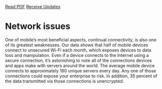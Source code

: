 <div class="cta-banner">
  <a class="cta-banner-pdf" href="https://info.nowsecure.com/2016-NowSecure-mobile-security-report.html">Read PDF<i class="fa fa-file-pdf-o"></i></a>
    <a class="cta-banner-update" href="https://info.nowsecure.com/mobile-security-report-updates.html">Receive Updates<i class="fa fa-bell-o"></i></a>
</div>

# Network issues

One of mobile’s most beneficial aspects, continual connectivity, is also one of its greatest weaknesses. Our data shows that half of mobile devices connect to unsecured Wi-Fi each month, which exposes devices to data loss and manipulation. Even if a device connects to the Internet using a secure connection, it’s astonishing to note all of the connections devices and apps make with servers around the world. The average mobile device connects to approximately 160 unique servers every day. Any one of those connections could expose your enterprise to risk. In addition, 35 percent of the data transmitted via those connections is unencrypted.

